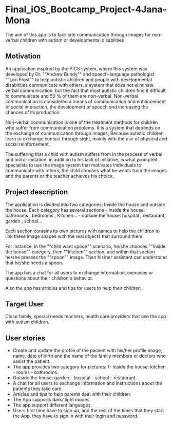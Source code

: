 # Final_iOS_Bootcamp_Project-4Jana-Mona
The aim of this app is to facilitate communication through images for non-verbal children with autism or developmental disabilities

## Motivation
An application inspired by the PICS system, where this system was developed by Dr. ""Andrew Bundy"" and speech-language pathologist ""Lori Frost"" to help autistic children and people with developmental disabilities communicate with others, a system that does not eliminate verbal communication, but the fact that most autistic children find it difficult to communicate and 50  % of them are non-verbal. Non-verbal communication is considered a means of communication and enhancement of social interaction, the development of speech and increasing the chances of its production. 

Non-verbal communication is one of the treatment methods for children who suffer from communication problems. It is a system that depends on the exchange of communication through images;  Because autistic children learn to exchange contact through sight, mainly with the use of physical and social reinforcement.  

The suffering that a child with autism suffers from in the process of verbal and motor imitation, in addition to his lack of initiative, is what prompted specialists to use the image system that motivates individuals to communicate with others, the child chooses what he wants from the images and the parents or the teacher achieves his choice.


## Project description
The application is divided into two categories: Inside the house and outside the house.
Each category has several sections 
     - Inside the house: bathrooms , bedrooms , Kitchen...
     - outside the house: hospital , restaurant, garden , school...

Each section contains its own pictures with names to help the children to link these image  shapes with the real objects that surround them.

For instance, in the ""child want spoon"" scenario, he/she chooses ""Inside the house"" category, then ""kitchen"" section, and within that section he/she presses the ""spoon"" image. Then his/her assistant can understand that he/she needs a spoon.

The app has a chat for all users to exchange information, exercises or questions about their children's behavior.

Also the app has articles and tips for users to help their children .


## Target User
Close family, special needs teachers, health care providers that use the app with autism children.  


## User stories
   - Create and update the profile of the pacient with his/her profile image, name, date of birth and the name of the family members or doctors who assist the patient.
   - The app provides two category for pictures: 1- Inside the house: kitchen - rooms - bathrooms.
   - Outside the house: garden - hospital - school - restaurant.
   - A chat for all users to exchange information and instructions about the patients they take care.
   - Articles and tips to help parents deal with their children.
   - The App supports dark/ light modes.
   - The app support different languages.
   - Users first time have to sign up, and the rest of the times that they start the App, they have to sign in with their login and password.
